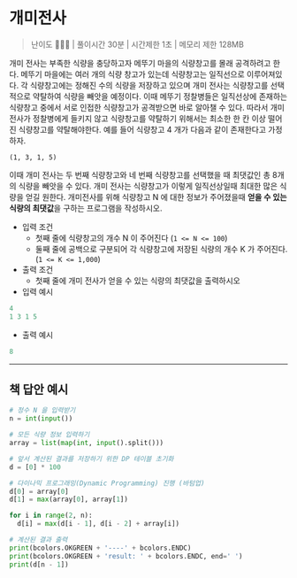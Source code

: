 # 개미전사

> 난이도 🧡💛🤍 | 풀이시간 30분 | 시간제한 1초 | 메모리 제한 128MB

개미 전사는 부족한 식량을 충당하고자 메뚜기 마을의 식량창고를 몰래 공격하려고 한다. 메뚜기 마을에는 여러 개의 식량 창고가 있는데 식량창고는 일직선으로 이루어져있다. 각 식량창고에는 정해진 수의 식량을 저장하고 있으며 개미 전사는 식량창고를 선택적으로 약탈하여 식량을 빼앗을 예정이다. 이때 메뚜기 정찰병들은 일직선상에 존재하는 식량창고 중에서 서로 인접한 식량창고가 공격받으면 바로 알아챌 수 있다. 따라서 개미 전사가 정찰병에게 들키지 않고 식량창고를 약탈하기 위해서는 최소한 한 칸 이상 떨어진 식량창고를 약탈해야한다. 예를 들어 식량창고 4 개가 다음과 같이 존재한다고 가정하자.

``` 
(1, 3, 1, 5)
```
이때 개미 전사는 두 번째 식량창고와 네 번째 식량창고를 선택했을 때 최댓값인 총 8개의 식량을 빼앗을 수 있다. 개미 전사는 식량창고가 이렇게 일직선상일때 최대한 많은 식량을 얻길 원한다. 개미전사를 위해 식량창고 N 에 대한 정보가 주어졌을때 **얻을 수 있는 식량의 최댓값**을 구하는 프로그램을 작성하시오.

* 입력 조건
  * 첫째 줄에 식량창고의 개수 N 이 주어진다 (`1 <= N <= 100`)
  * 둘째 줄에 공백으로 구분되어 각 식량창고에 저장된 식량의 개수 K 가 주어진다. (`1 <= K <= 1,000`)
* 출력 조건
  * 첫째 줄에 개미 전사가 얻을 수 있는 식량의 최댓값을 출력하시오
* 입력 예시

``` python
4
1 3 1 5
```

* 출력 예시
``` python
8
```

------

## 책 답안 예시

``` python
# 정수 N 을 입력받기
n = int(input())

# 모든 식량 정보 입력하기
array = list(map(int, input().split()))

# 앞서 계산된 결과를 저장하기 위한 DP 테이블 초기화
d = [0] * 100

# 다이나믹 프로그래밍(Dynamic Programming) 진행 (바텀업)
d[0] = array[0]
d[1] = max(array[0], array[1])

for i in range(2, n):
  d[i] = max(d[i - 1], d[i - 2] + array[i])

# 계산된 결과 출력
print(bcolors.OKGREEN + '----' + bcolors.ENDC)
print(bcolors.OKGREEN + 'result: ' + bcolors.ENDC, end=' ')
print(d[n - 1])
```